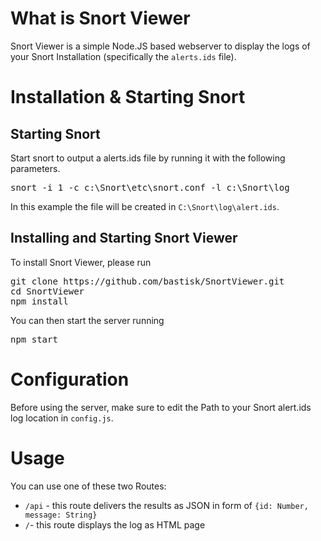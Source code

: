 # What is Snort Viewer

Snort Viewer is a simple Node.JS based webserver to display the logs of your Snort Installation (specifically the `alerts.ids` file).

# Installation & Starting Snort

## Starting Snort
Start snort to output a alerts.ids file by running it with the following parameters.
<pre>
snort -i 1 -c c:\Snort\etc\snort.conf -l c:\Snort\log
</pre>
In this example the file will be created in `C:\Snort\log\alert.ids`.

## Installing and Starting Snort Viewer
To install Snort Viewer, please run
<pre>
git clone https://github.com/bastisk/SnortViewer.git
cd SnortViewer
npm install
</pre>
You can then start the server running
<pre>
npm start
</pre>
# Configuration
Before using the server, make sure to edit the Path to your Snort alert.ids log location in `config.js`.
# Usage
You can use one of these two Routes:
* `/api` - this route delivers the results as JSON in form of `{id: Number, message: String}`
* `/`- this route displays the log as HTML page
